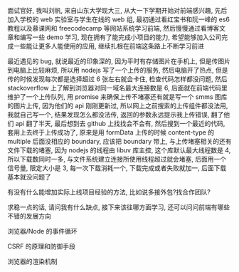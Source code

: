 面试官好, 我叫刘帆, 来自山东大学现大三, 从大一下学期开始对前端感兴趣, 先后加入学校的 web 实验室与学生在线的 web 组, 最初通过看红宝书和阮一峰的 es6 教程以及慕课网和 freecodecamp 等网站系统学习前端, 然后慢慢通过看博客文章和编写一些 demo 学习, 现在拥有了能完成小项目的能力, 希望能够加入公司完成一些能让更多人能使用的应用, 继续扎根在前端这条路上不断学习前进

最近遇见的 bug, 就说最近的印象深的, 因为平时有存储图片在手机上, 但是传图片到电脑上比较麻烦, 所以用 nodejs 写了一个上传的服务, 然后电脑开了热点, 但是传的时候发现每次都是选择超过 6 张左右就会卡住, 检查代码怎样都没问题, 然后 stackoverflow 上了解到浏览器对同一域名最大连接数是 6, 后面就在前端代码里维护了一个上传队列, 用 promise 来确保上传不堵塞还有就是写一个 smms 图库的图片上传, 因为他们的 api 刚刚更新过, 所以网上之前搜索的上传组件都没法用, 我就自己写一个, 结果发现怎么都没法传, 返回的参数永远提示我上传错误, 翻了他们 api 翻了半天, 最后想到去 github 上找找会不会有, 然后搜到一个最近的代码, 套用上去终于上传成功了, 原来是用 formData 上传的时候 content-type 的 multiple 后面没相应的 boundary, 应该把 boundary 带上, 与上传堵塞相关的还有文件下载的堵塞, 因为 nodejs 的线程由 libuv 库主控, 这个库默认最大线程数是 4, 所以下载数同时一多, 与文件系统建立连接所使用线程超过就会堵塞, 后面用一个信号量, 限定大小是 3, 每一次下载消耗一个, 下载完成或者失败就加一, 后面下载基本就没问题了

有没有什么能增加实际上线项目经验的方法, 比如说多接外包?找合作团队?

求稳一点的话, 请问我有什么缺点, 接下来该往哪方面学习, 还可以问问前端有哪些不错的发展方向

浏览器/Node 的事件循环

CSRF 的原理和防御手段

浏览器的渲染机制

